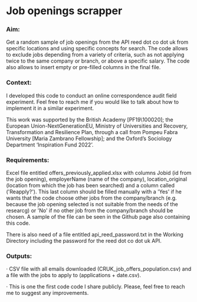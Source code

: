 # Job openings scrapper

### Aim: 

Get a random sample of job openings from the API reed dot co dot uk from specific locations and using specific concepts for search. The code allows to exclude jobs depending from a variety of criteria, such as not applying twice to the same company or branch, or above a specific salary. The code also allows to insert empty or pre-filled columns in the final file.

### Context: 

I developed this code to conduct an online correspondence audit field experiment. Feel free to reach me if you would like to talk about how to implement it in a similar experiment.

This work was supported by the British Academy [PF19\100020]; the European Union-NextGenerationEU, Ministry of Universities and Recovery, Transformation and Resilience Plan, through a call from Pompeu Fabra University [Maria Zambrano Fellowship]; and the Oxford’s Sociology Department ‘Inspiration Fund 2022’.

### Requirements: 

Excel file entitled offers_previously_applied.xlsx with columns Jobid (id from the job opening), employerName (name of the company), location_original (location from which the job has been searched) and a column called ('Reapply?'). This last column should be filled manually with a 'Yes' if he wants that the code choose other jobs from the company/branch (e.g. because the job opening selected is not  suitable from the needs of the researcg) or 'No' if no other job from the company/branch should be chosen. A sample of the file can be seen in the Github page also containing this code.

There is also need of a file entitled api_reed_password.txt in the Working Directory including the password for the reed dot co dot uk API.

### Outputs: 

· CSV file with all emails downloaded (CRUK_job_offers_population.csv) and a file with the jobs to apply to (applications + date.csv).

· This is one the first code code I share publicly. Please, feel free to reach me to suggest any improvements.
